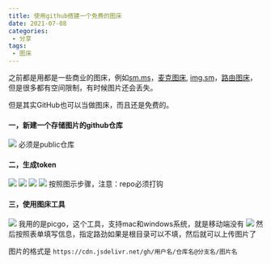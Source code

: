 ```yaml
---
title: 使用github搭建一个免费的图床
date: 2021-07-08
categories:
 - 分享
tags:
 - 图床
---
```


之前都是用都是一些商业的图床，例如[sm.ms](https://sm.ms/)，[麦克图床](https://macimg.com), [img.sm](https://img.sm/)，[路由图床](https://imgtu.com/)，但是很多都有空间限制，有时候图片还会丢失。

但是其实GitHub也可以当做图床，而且还是免费的。

#### 一，新建一个存储图片的github仓库
![](https://cdn.jsdelivr.net/gh/ddshiyu/pic@main/Snipaste_2021-07-04_10-59-39.png)
必须是public仓库

#### 二，生成token
![](https://cdn.jsdelivr.net/gh/ddshiyu/pic@main/Snipaste_2021-07-04_11-00-57.png)
![](https://cdn.jsdelivr.net/gh/ddshiyu/pic@main/Snipaste_2021-07-31_12-42-43.png)
![](https://cdn.jsdelivr.net/gh/ddshiyu/pic@main/Snipaste_2021-07-04_11-01-29.png)
![](https://cdn.jsdelivr.net/gh/ddshiyu/pic@main/Snipaste_2021-07-04_11-02-53.png)
按照图示步骤，注意：repo必须打钩

#### 三，使用图床工具

![](https://cdn.jsdelivr.net/gh/ddshiyu/pic@main/Snipaste_2021-07-04_11-03-30.png)
我用的是picgo，这个工具，支持mac和windows系统，就是移动端没有
![](https://cdn.jsdelivr.net/gh/ddshiyu/pic@main/Snipaste_2021-07-04_11-04-09.png)
然后按照表单填写信息，指定路劲如果是根目录可以不填，然后就可以上传图片了

图片的格式是 `https://cdn.jsdelivr.net/gh/用户名/仓库名@分支名/图片名`